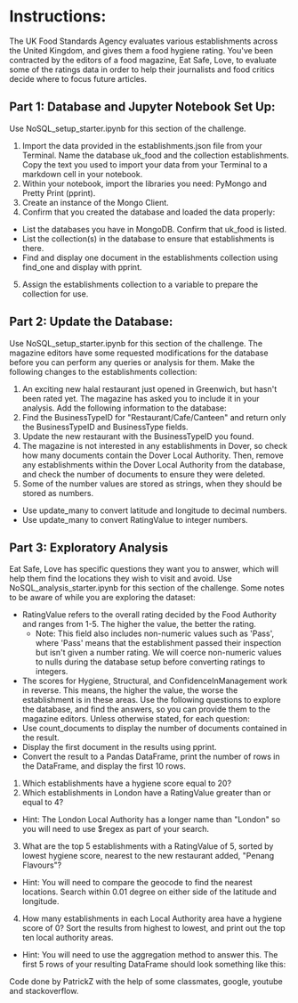 # Instructions: #
The UK Food Standards Agency evaluates various establishments across the United Kingdom, and gives them a food hygiene rating. You've been contracted by the editors of a food magazine, Eat Safe, Love, to evaluate some of the ratings data in order to help their journalists and food critics decide where to focus future articles. 

## Part 1: Database and Jupyter Notebook Set Up: ##
Use NoSQL_setup_starter.ipynb for this section of the challenge. 
1. Import the data provided in the establishments.json file from your Terminal. Name the database uk_food and the collection establishments. Copy the text you used to import your data from your Terminal to a markdown cell in your notebook.  
2. Within your notebook, import the libraries you need: PyMongo and Pretty Print (pprint). 
3. Create an instance of the Mongo Client. 
4. Confirm that you created the database and loaded the data properly: 
- List the databases you have in MongoDB. Confirm that uk_food is listed. 
- List the collection(s) in the database to ensure that establishments is there. 
- Find and display one document in the establishments collection using find_one and display with pprint. 
5. Assign the establishments collection to a variable to prepare the collection for use. 

## Part 2: Update the Database: ##
Use NoSQL_setup_starter.ipynb for this section of the challenge. 
The magazine editors have some requested modifications for the database before you can perform any queries or analysis for them. Make the following changes to the establishments collection: 
1. An exciting new halal restaurant just opened in Greenwich, but hasn't been rated yet. The magazine has asked you to include it in your analysis. Add the following information to the database: 
2. Find the BusinessTypeID for "Restaurant/Cafe/Canteen" and return only the BusinessTypeID and BusinessType fields. 
3. Update the new restaurant with the BusinessTypeID you found. 
4. The magazine is not interested in any establishments in Dover, so check how many documents contain the Dover Local Authority. Then, remove any establishments within the Dover Local Authority from the database, and check the number of documents to ensure they were deleted. 
5. Some of the number values are stored as strings, when they should be stored as numbers. 
- Use update_many to convert latitude and longitude to decimal numbers. 
- Use update_many to convert RatingValue to integer numbers. 

## Part 3: Exploratory Analysis ##
Eat Safe, Love has specific questions they want you to answer, which will help them find the locations they wish to visit and avoid.
Use NoSQL_analysis_starter.ipynb for this section of the challenge. 
Some notes to be aware of while you are exploring the dataset: 
- RatingValue refers to the overall rating decided by the Food Authority and ranges from 1-5. The higher the value, the better the rating. 
	- Note: This field also includes non-numeric values such as 'Pass', where 'Pass' means that the establishment passed their inspection but isn't given a number rating. We will coerce non-numeric values to nulls during the database setup before converting ratings to integers. 
- The scores for Hygiene, Structural, and ConfidenceInManagement work in reverse. This means, the higher the value, the worse the establishment is in these areas. 
Use the following questions to explore the database, and find the answers, so you can provide them to the magazine editors. 
Unless otherwise stated, for each question: 
- Use count_documents to display the number of documents contained in the result. 
- Display the first document in the results using pprint. 
- Convert the result to a Pandas DataFrame, print the number of rows in the DataFrame, and display the first 10 rows. 
1. Which establishments have a hygiene score equal to 20? 
2. Which establishments in London have a RatingValue greater than or equal to 4? 
- Hint: The London Local Authority has a longer name than "London" so you will need to use $regex as part of your search. 
3. What are the top 5 establishments with a RatingValue of 5, sorted by lowest hygiene score, nearest to the new restaurant added, "Penang Flavours"? 
- Hint: You will need to compare the geocode to find the nearest locations. Search within 0.01 degree on either side of the latitude and longitude. 
4. How many establishments in each Local Authority area have a hygiene score of 0? Sort the results from highest to lowest, and print out the top ten local authority areas. 
- Hint: You will need to use the aggregation method to answer this. 
The first 5 rows of your resulting DataFrame should look something like this: 

Code done by PatrickZ with the help of some classmates, google, youtube and stackoverflow.